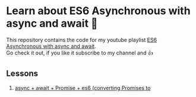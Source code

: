 # Learn about ES6 Asynchronous with async and await 🤗 

This repository contains the code for my youtube playlist [ES6 Asynchronous with async and await](https://www.youtube.com/watch?v=H8oBRfK5u5c&list=PLBhDPtxQGkeOtu5UdzkGPlaS0bLkdP1E_).  
Go check it out, if you like it subscribe to my channel and 👍 

## Lessons

1. [async + await + Promise + es6 (converting Promises to ](https://github.com/the-creature/learn-es6/tree/master/async)

